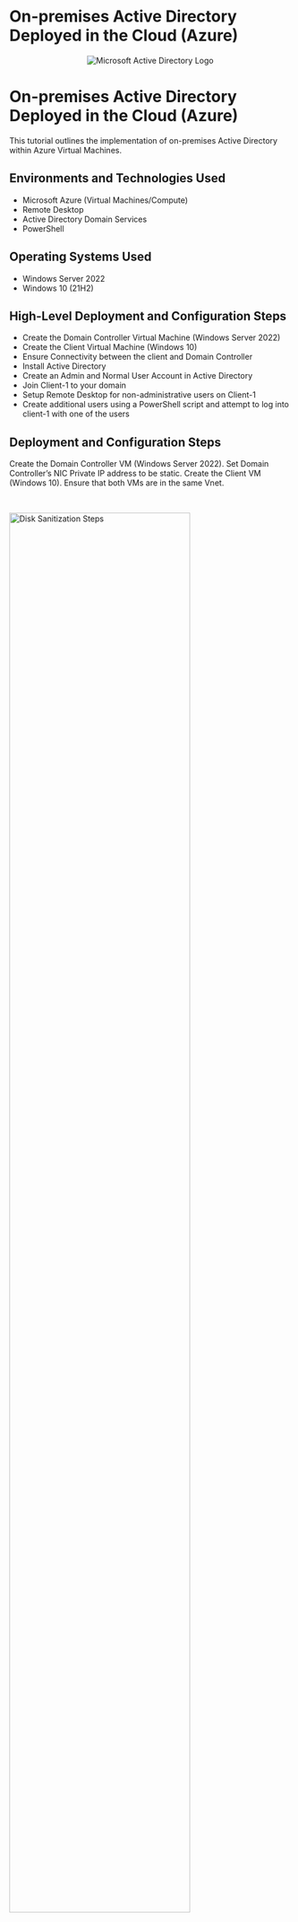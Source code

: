 # On-premises Active Directory Deployed in the Cloud (Azure)
<p align="center">
<img src="https://i.imgur.com/pU5A58S.png" alt="Microsoft Active Directory Logo"/>
</p>

<h1>On-premises Active Directory Deployed in the Cloud (Azure)</h1>
This tutorial outlines the implementation of on-premises Active Directory within Azure Virtual Machines.<br />



<h2>Environments and Technologies Used</h2>

- Microsoft Azure (Virtual Machines/Compute)
- Remote Desktop
- Active Directory Domain Services
- PowerShell

<h2>Operating Systems Used </h2>

- Windows Server 2022
- Windows 10 (21H2)

<h2>High-Level Deployment and Configuration Steps</h2>

- Create the Domain Controller Virtual Machine (Windows Server 2022)
- Create the Client Virtual Machine (Windows 10)
- Ensure Connectivity between the client and Domain Controller
- Install Active Directory
- Create an Admin and Normal User Account in Active Directory
- Join Client-1 to your domain
- Setup Remote Desktop for non-administrative users on Client-1
- Create additional users using a PowerShell script and attempt to log into client-1 with one of the users

<h2>Deployment and Configuration Steps</h2>


<p>
Create the Domain Controller VM (Windows Server 2022). Set Domain Controller’s NIC Private IP address to be static. Create the Client VM (Windows 10). Ensure that both VMs are in the same Vnet.
</p>
<br />

<p>
<img src="https://i.imgur.com/KtMdiq7.png" height="80%" width="80%" alt="Disk Sanitization Steps"/>
<img src="https://i.imgur.com/qlKYPkE.png" height="80%" width="80%" alt="Disk Sanitization Steps"/>
<img src="https://i.imgur.com/L4gX7Gq.png" height="80%" width="80%" alt="Disk Sanitization Steps"/>
<img src="https://i.imgur.com/GAEGCNk.png" height="80%" width="80%" alt="Disk Sanitization Steps"/>
<img src="https://i.imgur.com/AIlZR5o.png" height="80%" width="80%" alt="Disk Sanitization Steps"/>
<img src="https://i.imgur.com/icc4coC.png" height="80%" width="80%" alt="Disk Sanitization Steps"/>
<img src="https://i.imgur.com/J4dYiJu.png" height="80%" width="80%" alt="Disk Sanitization Steps"/>
<p>
</p>

<p>
Ensure Connectivity between the client and Domain Controller. Login to Client-1 with Remote Desktop and ping DC-1’s private IP address with ping -t <ip address> (perpetual ping). Notice the connection failure.
</p>
<br />

<p>
<img src="https://i.imgur.com/w2IXlBk.png" height="80%" width="80%" alt="Disk Sanitization Steps"/>
<img src="https://i.imgur.com/I14ujmQ.png" height="80%" width="80%" alt="Disk Sanitization Steps"/>
<img src="https://i.imgur.com/XtLlvuy.png" height="80%" width="80%" alt="Disk Sanitization Steps"/>
<img src="https://i.imgur.com/4SJLvpN.png" height="80%" width="80%" alt="Disk Sanitization Steps"/>
<img src="https://i.imgur.com/gBXRCE6.png" height="80%" width="80%" alt="Disk Sanitization Steps"/>
<img src="https://i.imgur.com/urKNKym.png" height="80%" width="80%" alt="Disk Sanitization Steps"/>
<img src="https://i.imgur.com/zVt30eL.png" height="80%" width="80%" alt="Disk Sanitization Steps"/>
</p>
<p>
  
  
<p>
Login to DC-1 and install Active Directory Domain Services. Promote DC-1 as a Domain Controler: Setup a new forest as mydomain.com (can be anything, just remember what it is). DC-1 virtual machine will restart itself. Log back into DC-1 as user: mydomain.com\<created username>. 
</p>
<br />

<p>
<img src="https://i.imgur.com/ThlWkQE.png" height="80%" width="80%" alt="Disk Sanitization Steps"/>
<img src="https://i.imgur.com/B5lpE9Y.png" height="80%" width="80%" alt="Disk Sanitization Steps"/>
<img src="https://i.imgur.com/TYJrf84.png" height="80%" width="80%" alt="Disk Sanitization Steps"/>
<img src="https://i.imgur.com/BQcDJ5p.png" height="80%" width="80%" alt="Disk Sanitization Steps"/> 
<img src="https://i.imgur.com/3q7meKg.png" height="80%" width="80%" alt="Disk Sanitization Steps"/>
<img src="https://i.imgur.com/IVz6ESU.png" height="80%" width="80%" alt="Disk Sanitization Steps"/>
<img src="https://i.imgur.com/Shlkl1D.png" height="80%" width="80%" alt="Disk Sanitization Steps"/>
<img src="https://i.imgur.com/aUQo30V.png" height="80%" width="80%" alt="Disk Sanitization Steps"/>
<img src="https://i.imgur.com/mlrrc3o.png" height="80%" width="80%" alt="Disk Sanitization Steps"/>
<img src="https://i.imgur.com/RlNr1ot.png" height="80%" width="80%" alt="Disk Sanitization Steps"/>
<img src="https://i.imgur.com/M41pp4N.png" height="80%" width="80%" alt="Disk Sanitization Steps"/>
<img src="https://i.imgur.com/A0nFo1Y.png" height="80%" width="80%" alt="Disk Sanitization Steps"/>
<img src="https://i.imgur.com/p7EzzGe.png" height="80%" width="80%" alt="Disk Sanitization Steps"/>
<img src="https://i.imgur.com/4dSEvXN.png" height="80%" width="80%" alt="Disk Sanitization Steps"/>
<img src="https://i.imgur.com/VGG2zFt.png" height="80%" width="80%" alt="Disk Sanitization Steps"/>
</p>
<p>
  
  
<p>
Login to the Domain Controller and enable ICMPv4 in on the local windows Firewall. The two inbound ICMPv4 rules must be Right clicked then enabled. Check back at Client-1 to see the ping succeed.
</p>
<br />

<p>
<img src="https://i.imgur.com/5KiKrs0.png" height="80%" width="80%" alt="Disk Sanitization Steps"/>
<img src="https://i.imgur.com/HopAwRZ.png" height="80%" width="80%" alt="Disk Sanitization Steps"/>
<img src="https://i.imgur.com/2VMhyRH.png" height="80%" width="80%" alt="Disk Sanitization Steps"/>
<img src="https://i.imgur.com/zhCwH63.png" height="80%" width="80%" alt="Disk Sanitization Steps"/>
</p>
<p>
  
  
<p>
Create an Admin and Normal User Account in Active Directory. In Active Directory Users and Computers (ADUC), create an Organizational Unit (OU) called “_EMPLOYEES”. Create a new OU named “_ADMINS”. Create a new employee named “Jane Doe” (same password) with the username of “jane_admin”. Add jane_admin to the “Domain Admins” Security Group. Log out/close the Remote Desktop connection to DC-1 and log back in as “mydomain.com\jane_admin”.
</p>
<br />  


<p>
<img src="" height="80%" width="80%" alt="Disk Sanitization Steps"/>
<img src="" height="80%" width="80%" alt="Disk Sanitization Steps"/>
<img src="" height="80%" width="80%" alt="Disk Sanitization Steps"/>
<img src="" height="80%" width="80%" alt="Disk Sanitization Steps"/>
<img src="" height="80%" width="80%" alt="Disk Sanitization Steps"/>
<img src="" height="80%" width="80%" alt="Disk Sanitization Steps"/>
<img src="" height="80%" width="80%" alt="Disk Sanitization Steps"/>
<img src="" height="80%" width="80%" alt="Disk Sanitization Steps"/>
<img src="" height="80%" width="80%" alt="Disk Sanitization Steps"/>
<img src="" height="80%" width="80%" alt="Disk Sanitization Steps"/>
<img src="" height="80%" width="80%" alt="Disk Sanitization Steps"/>
<img src="" height="80%" width="80%" alt="Disk Sanitization Steps"/>
<img src="" height="80%" width="80%" alt="Disk Sanitization Steps"/>
<img src="" height="80%" width="80%" alt="Disk Sanitization Steps"/>
<img src="" height="80%" width="80%" alt="Disk Sanitization Steps"/>
<img src="" height="80%" width="80%" alt="Disk Sanitization Steps"/>
</p>
<p>
